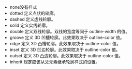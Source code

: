 - none没有样式
- dotted 定义点状的轮廓。
- dashed 定义虚线轮廓。
- solid 定义实线轮廓。
- double 定义双线轮廓。双线的宽度等同于 outline-width 的值。
- groove 定义 3D 凹槽轮廓。此效果取决于 outline-color 值。
- ridge 定义 3D 凸槽轮廓。此效果取决于 outline-color 值。
- inset 定义 3D 凹边轮廓。此效果取决于 outline-color 值。
- outset 定义 3D 凸边轮廓。此效果取决于 outline-color 值。
- inherit 规定应该从父元素继承轮廓样式的设置。